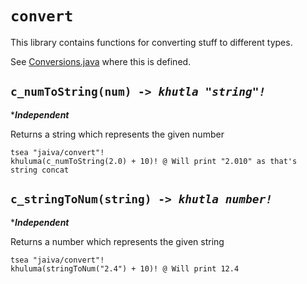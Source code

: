 # `convert`

This library contains functions for converting stuff to different types.

See [Conversions.java](./src/main/java/com/jaiva/interpreter/globals/Conversions.java) where this is defined.

## `c_numToString(num) -> `_*`khutla "string"!`*_

\*_**Independent**_

Returns a string which represents the given number

```jiv
tsea "jaiva/convert"!
khuluma(c_numToString(2.0) + 10)! @ Will print "2.010" as that's string concat
```

## `c_stringToNum(string) -> `_*`khutla number!`*_

\*_**Independent**_

Returns a number which represents the given string

```jiv
tsea "jaiva/convert"!
khuluma(stringToNum("2.4") + 10)! @ Will print 12.4
```
